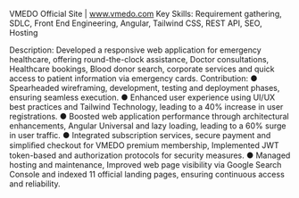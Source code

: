 VMEDO Official Site | www.vmedo.com 
Key Skills: Requirement gathering, SDLC, Front End Engineering, Angular, Tailwind CSS, REST API, SEO, Hosting

Description: Developed a responsive web application for emergency healthcare, offering round-the-clock assistance, Doctor consultations, Healthcare bookings, Blood donor search, corporate services and quick access to patient information via emergency cards.
Contribution:
●	Spearheaded wireframing, development, testing and deployment phases, ensuring seamless execution.
●	Enhanced user experience using UI/UX best practices and Tailwind Technology, leading to a 40% increase in user registrations.
●	Boosted web application performance through architectural enhancements, Angular Universal and lazy loading, leading to a 60% surge in user traffic.
●	Integrated subscription services, secure payment and simpliﬁed checkout for VMEDO premium membership, Implemented JWT token-based and authorization protocols for security measures.
●	Managed hosting and maintenance, Improved web page visibility via Google Search Console and indexed 11 official landing pages, ensuring continuous access and reliability.
